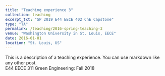 ```yaml
---
title: "Teaching experience 3"
collection: teaching
excerpt_txt: "SP 2019 E44 EECE 402 ChE Capstone"
type: "TA"
permalink: /teaching/2016-spring-teaching-3
venue: "Washington University in St. Louis, EECE"
date: 2016-01-01
location: "St. Louis, US"
---
```

This is a description of a teaching experience. You can use markdown like any other post.						   
E44 EECE 311 Green Engineering:	                                                     				        Fall 2018
